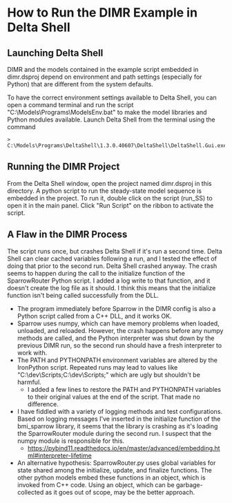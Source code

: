 # How to Run the DIMR Example in Delta Shell

## Launching Delta Shell
DIMR and the models contained in the example script embedded in dimr.dsproj depend on environment and path settings (especially for Python) that are different from the system defaults.

To have the correct environment settings available to Delta Shell, you can open a command terminal and run the script "C:\Models\Programs\ModelsEnv.bat" to make the model libraries and Python modules available. Launch Delta Shell from the terminal using the command

    > C:\Models\Programs\DeltaShell\1.3.0.40607\DeltaShell\DeltaShell.Gui.exe.

## Running the DIMR Project
From the Delta Shell window, open the project named dimr.dsproj in this directory. A python script to run the steady-state model sequence is embedded in the project. To run it, double click on the script (run_SS) to open it in the main panel. Click "Run Script" on the ribbon to activate the script.

## A Flaw in the DIMR Process

The script runs once, but crashes Delta Shell if it's run a second time. Delta Shell can clear cached variables following a run, and I tested the effect of doing that prior to the second run. Delta Shell crashed anyway. The crash seems to happen during the call to the initialize function of the SparrowRouter Python script. I added a log write to that function, and it doesn't create the log file as it should. I think this means that the initialize function isn't being called successfully from the DLL.

- The program immediately before Sparrow in the DIMR config is also a Python script called from a C++ DLL, and it works OK.
- Sparrow uses numpy, which can have memory problems when loaded, unloaded, and reloaded. However, the crash happens before any numpy methods are called, and the Python interpreter was shut down by the previous DIMR run, so the second run should have a fresh interpreter to work with.
- The PATH and PYTHONPATH environment variables are altered by the IronPython script. Repeated runs may lead to values like "C:\dev\Scripts;C:\dev\Scripts;" which are ugly but shouldn't be harmful.
    - I added a few lines to restore the PATH and PYTHONPATH variables to their original values at the end of the script. That made no difference.
- I have fiddled with a variety of logging methods and test configurations. Based on logging messages I've inserted in the initialize function of the bmi_sparrow library, it seems that the library is crashing as it's loading the SparrowRouter module during the second run. I suspect that the numpy module is responsible for this.
    - https://pybind11.readthedocs.io/en/master/advanced/embedding.html#interpreter-lifetime
- An alternative hypothesis: SparrowRouter.py uses global variables for state shared among the initialize, update, and finalize functions. The other python models embed these functions in an object, which is invoked from C++ code. Using an object, which can be garbage-collected as it goes out of scope, may be the better approach.
